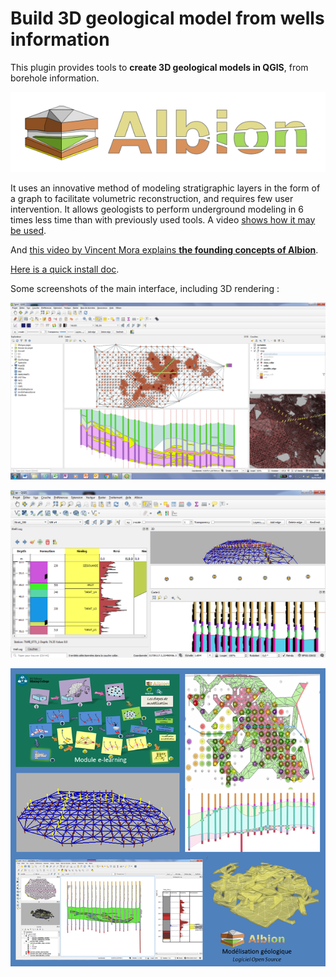 # Build 3D geological model from wells information

This plugin provides tools to **create 3D geological models in QGIS**, from borehole information.

![Albion2](img/albion_logo.png)

It uses an innovative method of modeling stratigraphic layers in the form of a graph to facilitate volumetric reconstruction, and requires few user intervention. It allows geologists to perform underground modeling in 6 times less time than with previously used tools. A video [shows how it may be used](https://vimeo.com/326854657). 

And [this video by Vincent Mora explains **the founding concepts of Albion**](https://vimeo.com/328677023).

[Here is a quick install doc](quick_dev_install.md).

Some screenshots of the main interface, including 3D rendering : 

![Albion1](img/Albion1.png)

![Albion2](img/Albion2.png)

![Albion3](img/Albion3.png)